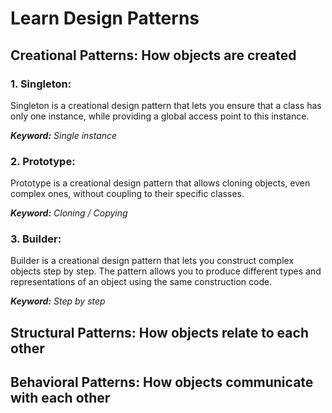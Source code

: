# Learn Design Patterns

## Creational Patterns: How objects are created
### 1. Singleton:
Singleton is a creational design pattern that lets you ensure that a class has only one instance, while providing a global access point to this instance.

_**Keyword:** Single instance_

### 2. Prototype:
Prototype is a creational design pattern that allows cloning objects, even complex ones, without coupling to their specific classes.

_**Keyword:** Cloning / Copying_

### 3. Builder:
Builder is a creational design pattern that lets you construct complex objects step by step. The pattern allows you to produce different types and representations of an object using the same construction code.

_**Keyword:** Step by step_

## Structural Patterns: How objects relate to each other
## Behavioral Patterns: How objects communicate with each other